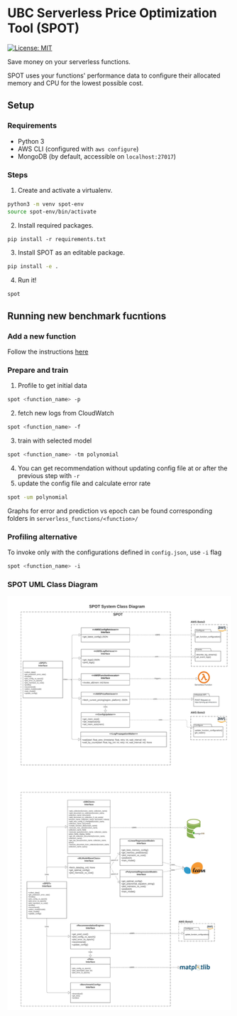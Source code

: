 # UBC Serverless Price Optimization Tool (SPOT)

[![License: MIT](https://img.shields.io/badge/License-MIT-yellow.svg)](LICENSE)

Save money on your serverless functions.

SPOT uses your functions' performance data to configure their allocated memory and CPU for the lowest possible cost.

## Setup

### Requirements
- Python 3
- AWS CLI (configured with `aws configure`)
- MongoDB (by default, accessible on `localhost:27017`)

### Steps
1. Create and activate a virtualenv.
```bash
python3 -m venv spot-env
source spot-env/bin/activate
```

2. Install required packages.
```
pip install -r requirements.txt
```

3. Install SPOT as an editable package.
```bash
pip install -e .
```

4. Run it!
```bash
spot
```

## Running new benchmark fucntions
### Add a new function
Follow the instructions [here](./spot/serverless_functions/README.md)
### Prepare and train
1. Profile to get initial data 
```bash
spot <function_name> -p
```
2. fetch new logs from CloudWatch
```bash
spot <function_name> -f
```
3. train with selected model
```bash
spot <function_name> -tm polynomial
```
4. You can get recommendation without updating config file at or after the previous step with `-r`
5. update the config file and calculate error rate
```bash
spot -um polynomial
```
Graphs for error and prediction vs epoch can be found corresponding folders in `serverless_functions/<function>/`

### Profiling alternative
To invoke only with the configurations defined in `config.json`, use `-i` flag
```bash
spot <function_name> -i
```

### SPOT UML Class Diagram
![SPOT UML Class Diagram](/spot/visualize/SPOT_UML_Class_Diagram.jpeg)

